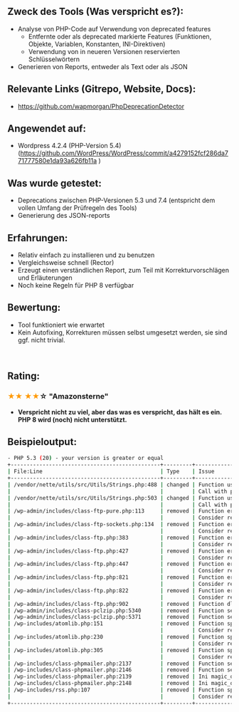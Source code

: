 <h2>Zweck des Tools (Was verspricht es?):</h2>
<ul>
  <li>Analyse von PHP-Code auf Verwendung von deprecated features<ul>
      <li>Entfernte oder als deprecated markierte Features (Funktionen, Objekte, Variablen, Konstanten, INI-Direktiven)</li>
      <li>Verwendung von in neueren Versionen reservierten Schlüsselwörtern</li>
    </ul>
  </li>
  <li>Generieren von Reports, entweder als Text oder als JSON</li>
</ul>
<h2>Relevante Links (Gitrepo, Website, Docs):</h2>
<ul>
  <li>
    <a href="https://github.com/wapmorgan/PhpDeprecationDetector">https://github.com/wapmorgan/PhpDeprecationDetector</a>
  </li>
</ul>
<h2>Angewendet auf:</h2>
<ul>
  <li>Wordpress 4.2.4 (PHP-Version 5.4) (<a href="https://github.com/WordPress/WordPress/commit/a4279152fcf286da771777580e1da93a626fb11a">https://github.com/WordPress/WordPress/commit/a4279152fcf286da771777580e1da93a626fb11a</a> <span>)</span>
  </li>
</ul>
<h2>Was wurde getestet:</h2>
<ul>
  <li>Deprecations zwischen PHP-Versionen 5.3 und 7.4 (entspricht dem vollen Umfang der Prüfregeln des Tools)</li>
  <li>Generierung des JSON-reports</li>
</ul>
<h2>Erfahrungen:</h2>
<ul>
  <li>Relativ einfach zu installieren und zu benutzen</li>
  <li>Vergleichsweise schnell (Rector)</li>
  <li>Erzeugt einen verständlichen Report, zum Teil mit Korrekturvorschlägen und Erläuterungen</li>
  <li>Noch keine Regeln für PHP 8 verfügbar</li>
</ul>
<h2>Bewertung:</h2>
<ul>
  <li>Tool funktioniert wie erwartet</li>
  <li>Kein Autofixing, Korrekturen müssen selbst umgesetzt werden, sie sind ggf. nicht trivial.</li>
</ul>
<p>
  <br/>
</p>
<h2>Rating:</h2>
<h3>
  <span style="color: rgb(255,153,0);">★★</span>
  <span style="color: rgb(255,153,0);">★★</span>☆<strong> "Amazonsterne"</strong>
</h3>
<ul>
  <li>
    <strong>Verspricht nicht zu viel, aber das was es verspricht, das hält es ein. PHP 8 wird (noch) nicht unterstützt.<br/>
    </strong>
  </li>
</ul>
<h2>Beispieloutput:</h2>

```bash
- PHP 5.3 (20) - your version is greater or equal
+-----------------------------------------------+---------+---------------------------------------------------------------------+
| File:Line                                     | Type    | Issue                                                               |
+-----------------------------------------------+---------+---------------------------------------------------------------------+
| /vendor/nette/utils/src/Utils/Strings.php:488 | changed | Function usage pcre() (@call_with_passing_by_reference) is changed. |
|                                               |         | Call with passing by reference is deprecated. Problem is "&$m"      |
| /vendor/nette/utils/src/Utils/Strings.php:503 | changed | Function usage pcre() (@call_with_passing_by_reference) is changed. |
|                                               |         | Call with passing by reference is deprecated. Problem is "&$m"      |
| /wp-admin/includes/class-ftp-pure.php:113     | removed | Function ereg_replace() is removed.                                 |
|                                               |         | Consider replace with preg_replace()                                |
| /wp-admin/includes/class-ftp-sockets.php:134  | removed | Function ereg_replace() is removed.                                 |
|                                               |         | Consider replace with preg_replace()                                |
| /wp-admin/includes/class-ftp.php:383          | removed | Function ereg_replace() is removed.                                 |
|                                               |         | Consider replace with preg_replace()                                |
| /wp-admin/includes/class-ftp.php:427          | removed | Function ereg_replace() is removed.                                 |
|                                               |         | Consider replace with preg_replace()                                |
| /wp-admin/includes/class-ftp.php:447          | removed | Function ereg_replace() is removed.                                 |
|                                               |         | Consider replace with preg_replace()                                |
| /wp-admin/includes/class-ftp.php:821          | removed | Function ereg() is removed.                                         |
|                                               |         | Consider replace with preg_match()                                  |
| /wp-admin/includes/class-ftp.php:822          | removed | Function eregi() is removed.                                        |
|                                               |         | Consider replace with preg_match()                                  |
| /wp-admin/includes/class-ftp.php:902          | removed | Function dl() is removed.                                           |
| /wp-admin/includes/class-pclzip.php:5340      | removed | Function set_magic_quotes_runtime() is removed.                     |
| /wp-admin/includes/class-pclzip.php:5371      | removed | Function set_magic_quotes_runtime() is removed.                     |
| /wp-includes/atomlib.php:151                  | removed | Function split() is removed.                                        |
|                                               |         | Consider replace with preg_split()                                  |
| /wp-includes/atomlib.php:230                  | removed | Function split() is removed.                                        |
|                                               |         | Consider replace with preg_split()                                  |
| /wp-includes/atomlib.php:305                  | removed | Function split() is removed.                                        |
|                                               |         | Consider replace with preg_split()                                  |
| /wp-includes/class-phpmailer.php:2137         | removed | Function set_magic_quotes_runtime() is removed.                     |
| /wp-includes/class-phpmailer.php:2146         | removed | Function set_magic_quotes_runtime() is removed.                     |
| /wp-includes/class-phpmailer.php:2139         | removed | Ini magic_quotes_runtime is removed.                                |
| /wp-includes/class-phpmailer.php:2148         | removed | Ini magic_quotes_runtime is removed.                                |
| /wp-includes/rss.php:107                      | removed | Function split() is removed.                                        |
|                                               |         | Consider replace with preg_split()                                  |
+-----------------------------------------------+---------+---------------------------------------------------------------------+
```

